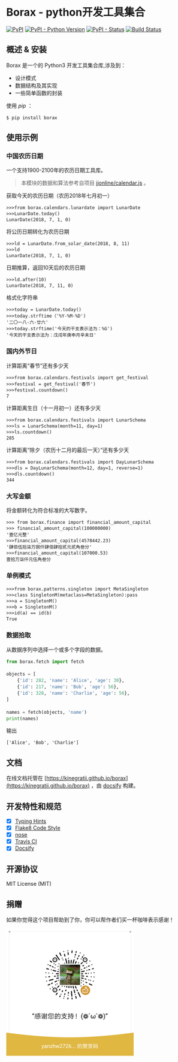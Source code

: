 # Borax - python开发工具集合


[![PyPI](https://img.shields.io/pypi/v/borax.svg)](https://pypi.org/project/borax) 
[![PyPI - Python Version](https://img.shields.io/pypi/pyversions/borax.svg)](https://pypi.org/project/borax)
[![PyPI - Status](https://img.shields.io/pypi/status/borax.svg)](https://github.com/kinegratii/borax)
[![Build Status](https://travis-ci.org/kinegratii/borax.svg?branch=master)](https://travis-ci.org/kinegratii/borax)



## 概述 & 安装

Borax 是一个的 Python3 开发工具集合库,涉及到：

 - 设计模式
 - 数据结构及其实现
 - 一些简单函数的封装

使用 *pip* ：

```shell
$ pip install borax
```

## 使用示例

### 中国农历日期

一个支持1900-2100年的农历日期工具库。

> 本模块的数据和算法参考自项目 [jjonline/calendar.js](https://github.com/jjonline/calendar.js) 。

获取今天的农历日期（农历2018年七月初一）

```
>>>from borax.calendars.lunardate import LunarDate
>>>LunarDate.today()
LunarDate(2018, 7, 1, 0)
```

将公历日期转化为农历日期

```
>>>ld = LunarDate.from_solar_date(2018, 8, 11)
>>>ld
LunarDate(2018, 7, 1, 0)
```

日期推算，返回10天后的农历日期

```
>>>ld.after(10)
LunarDate(2018, 7, 11, 0)
```

格式化字符串

```
>>>today = LunarDate.today()
>>>today.strftime（'%Y-%M-%D')
'二〇一八-六-廿六'
>>>today.strftime('今天的干支表示法为：%G')
'今天的干支表示法为：戊戌年庚申月辛未日'
```

### 国内外节日

计算距离“春节”还有多少天

```
>>>from borax.calendars.festivals import get_festival
>>>festival = get_festival('春节')
>>>festival.countdown()
7
```

计算距离生日（十一月初一）还有多少天

```
>>>from borax.calendars.festivals import LunarSchema
>>>ls = LunarSchema(month=11, day=1)
>>>ls.countdown()
285
```

计算距离“除夕（农历十二月的最后一天）”还有多少天
```
>>>from borax.calendars.festivals import DayLunarSchema
>>>dls = DayLunarSchema(month=12, day=1, reverse=1)
>>>dls.countdown()
344
```

### 大写金额

将金额转化为符合标准的大写数字。

```
>>> from borax.finance import financial_amount_capital
>>> financial_amount_capital(100000000)
'壹亿元整'
>>>financial_amount_capital(4578442.23)
'肆佰伍拾柒万捌仟肆佰肆拾贰元贰角叁分'
>>>financial_amount_capital(107000.53)
壹拾万柒仟元伍角叁分
```

### 单例模式

```
>>>from borax.patterns.singleton import MetaSingleton
>>>class SingletonM(metaclass=MetaSingleton):pass
>>>a = SingletonM()
>>>b = SingletonM()
>>>id(a) == id(b)
True
```

### 数据拾取

从数据序列中选择一个或多个字段的数据。

```python
from borax.fetch import fetch

objects = [
    {'id': 282, 'name': 'Alice', 'age': 30},
    {'id': 217, 'name': 'Bob', 'age': 56},
    {'id': 328, 'name': 'Charlie', 'age': 56},
]

names = fetch(objects, 'name')
print(names)
```

输出

```
['Alice', 'Bob', 'Charlie']
```

## 文档

在线文档托管在 [https://kinegratii.github.io/borax](https://kinegratii.github.io/borax) ，由 [docsify](https://docsify.js.org/) 构建。

## 开发特性和规范

- [x] [Typing Hints](https://www.python.org/dev/peps/pep-0484/)
- [x] [Flake8 Code Style](http://flake8.pycqa.org/en/latest/)
- [x] [nose](https://pypi.org/project/nose/)
- [x] [Travis CI](https://travis-ci.org)
- [x] [Docsify](https://docsify.js.org)

## 开源协议

MIT License (MIT)

## 捐赠

如果你觉得这个项目帮助到了你，你可以帮作者们买一杯咖啡表示感谢！

![donation-wechat](docs/images/donation-wechat.png)

